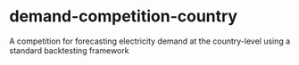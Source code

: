 # demand-competition-country
A competition for forecasting electricity demand at the country-level using a standard backtesting framework
